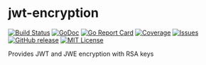 # jwt-encryption
[![Build Status](https://github.com/megablend/jwt-encryption/actions/workflows/build.yml/badge.svg?branch=master)][build]
[![GoDoc](https://img.shields.io/badge/api-Godoc-blue.svg)][godoc]
[![Go Report Card](https://goreportcard.com/badge/github.com/jxskiss/gopkg/v2)][goreport]
[![Coverage](https://codecov.io/gh/megablend/jwt-encryption/branch/master/graph/badge.svg)][coverage]
[![Issues](https://img.shields.io/github/issues/megablend/jwt-encryption.svg)][issues]
[![GitHub release](http://img.shields.io/github/release/megablend/jwt-encryption.svg)][release]
[![MIT License](http://img.shields.io/badge/license-MIT-blue.svg)][license]

[build]: https://github.com/megablend/jwt-encryption/actions
[godoc]: https://pkg.go.dev/github.com/megablend/jwt-encryption
[goreport]: https://goreportcard.com/report/github.com/megablend/jwt-encryption
[coverage]: https://codecov.io/gh/megablend/jwt-encryption
[issues]: https://github.com/megablend/jwt-encryption/issues
[release]: https://github.com/megablend/jwt-encryption/releases
[license]: https://github.com/megablend/jwt-encryption/blob/master/LICENSE

Provides JWT and JWE encryption with RSA keys
